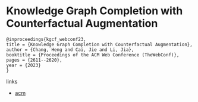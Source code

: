 # Knowledge Graph Completion with Counterfactual Augmentation

```
@inproceedings{kgcf_webconf23,
title = {Knowledge Graph Completion with Counterfactual Augmentation},
author = {Chang, Heng and Cai, Jie and Li, Jia},
booktitle = {Proceedings of the ACM Web Conference (TheWebConf)},
pages = {2611--2620},
year = {2023}
}
```

links
- [acm](https://dl.acm.org/doi/10.1145/3543507.3583401)
